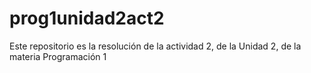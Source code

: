 # prog1unidad2act2
Este repositorio es la resolución de la actividad 2, de la Unidad 2, de la materia Programación 1
